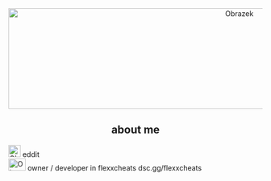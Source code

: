 

<div align="center">
  <img src="https://i.imgur.com/y1ddS4Y.gif" alt="Obrazek" width="900" height="200">
</div>

<div align="center">
  <h2> about me </h2>
</div>

<div align="left">
  <img src="https://i.imgur.com/p9vrMmK.png" alt="Obrazek" width="24" height="24">
  <a>eddit</a>
</div>

<div align="left">
  <img src="https://i.imgur.com/DrCbamj.png" alt="Obrazek" width="34" height="24">
  <a>owner / developer in flexxcheats dsc.gg/flexxcheats</a>
</div>

